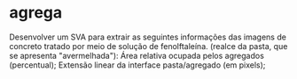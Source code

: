 # agrega
Desenvolver um SVA para extrair as seguintes informações das imagens de concreto tratado por meio de solução de fenolftaleína. (realce da pasta, que se apresenta "avermelhada"):  Área relativa ocupada pelos agregados (percentual); Extensão linear da interface pasta/agregado (em pixels);
